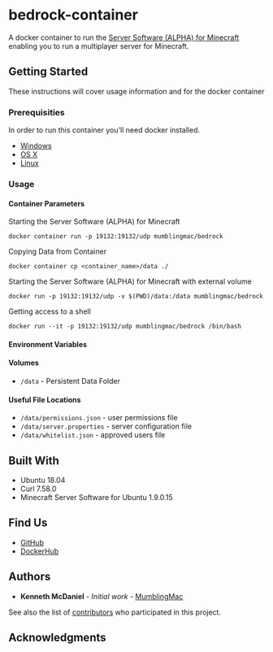 # bedrock-container

A docker container to run the [Server Software (ALPHA) for Minecraft](https://minecraft.net/en-us/download/server/bedrock/) enabling you to run a multiplayer server for Minecraft.  

## Getting Started

These instructions will cover usage information and for the docker container 

### Prerequisities

In order to run this container you'll need docker installed.

* [Windows](https://docs.docker.com/windows/started)
* [OS X](https://docs.docker.com/mac/started/)
* [Linux](https://docs.docker.com/linux/started/)

### Usage

#### Container Parameters

Starting the Server Software (ALPHA) for Minecraft

```shell
docker container run -p 19132:19132/udp mumblingmac/bedrock
```

Copying Data from Container

```shell
docker container cp <container_name>/data ./
```

Starting the Server Software (ALPHA) for Minecraft with external volume

```shell
docker run -p 19132:19132/udp -v $(PWD)/data:/data mumblingmac/bedrock
```

Getting access to a shell

```shell
docker run --it -p 19132:19132/udp mumblingmac/bedrock /bin/bash
```

#### Environment Variables

#### Volumes

* `/data` - Persistent Data Folder

#### Useful File Locations

* `/data/permissions.json`  - user permissions file
* `/data/server.properties` - server configuration file
* `/data/whitelist.json`    - approved users file

## Built With

* Ubuntu 18.04
* Curl 7.58.0
* Minecraft Server Software for Ubuntu 1.9.0.15

## Find Us

* [GitHub](https://github.com/mumblingMac/bedrock-container)
* [DockerHub](https://hub.docker.com/r/mumblingmac/bedrock)

## Authors

* **Kenneth McDaniel** - *Initial work* - [MumblingMac](https://github.com/MumblingMac)

See also the list of [contributors](https://github.com/mumblingMac/bedrock-container) who 
participated in this project.

## Acknowledgments

